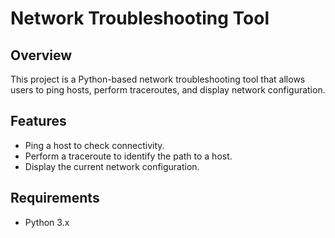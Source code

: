 # Network Troubleshooting Tool

## Overview
This project is a Python-based network troubleshooting tool that allows users to ping hosts, perform traceroutes, and display network configuration.

## Features
- Ping a host to check connectivity.
- Perform a traceroute to identify the path to a host.
- Display the current network configuration.

## Requirements
- Python 3.x
